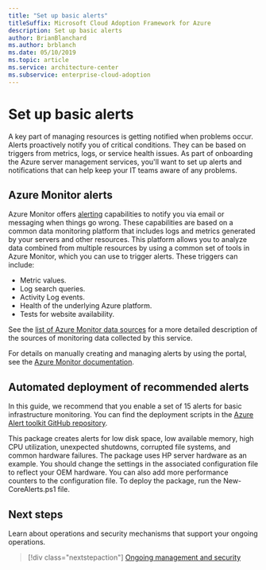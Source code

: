 ```yaml
---
title: "Set up basic alerts"
titleSuffix: Microsoft Cloud Adoption Framework for Azure
description: Set up basic alerts
author: BrianBlanchard
ms.author: brblanch
ms.date: 05/10/2019
ms.topic: article
ms.service: architecture-center
ms.subservice: enterprise-cloud-adoption
---
```


# Set up basic alerts

A key part of managing resources is getting notified when problems occur. Alerts proactively notify you of critical conditions. They can be based on triggers from metrics, logs, or service health issues. As part of onboarding the Azure server management services, you'll want to set up alerts and notifications that can help keep your IT teams aware of any problems.

## Azure Monitor alerts

Azure Monitor offers [alerting](https://docs.microsoft.com/azure/azure-monitor/platform/alerts-overview) capabilities to notify you via email or messaging when things go wrong. These capabilities are based on a common data monitoring platform that includes logs and metrics generated by your servers and other resources. This platform allows you to analyze data combined from multiple resources by using a common set of tools in Azure Monitor, which you can use to trigger alerts. These triggers can include:

- Metric values.
- Log search queries.
- Activity Log events.
- Health of the underlying Azure platform.
- Tests for website availability.

See the [list of Azure Monitor data sources](https://docs.microsoft.com/azure/azure-monitor/platform/data-sources) for a more detailed description of the sources of monitoring data collected by this service.

For details on manually creating and managing alerts by using the portal, see the [Azure Monitor documentation](https://docs.microsoft.com/azure/azure-monitor/platform/alerts-metric).

## Automated deployment of recommended alerts

In this guide, we recommend that you enable a set of 15 alerts for basic infrastructure monitoring. You can find the deployment scripts in the [Azure Alert toolkit GitHub repository](https://github.com/Microsoft/manageability-toolkits).

This package creates alerts for low disk space, low available memory, high CPU utilization, unexpected shutdowns, corrupted file systems, and common hardware failures. The package uses HP server hardware as an example. You should change the settings in the associated configuration file to reflect your OEM hardware. You can also add more performance counters to the configuration file. To deploy the package, run the New-CoreAlerts.ps1 file.

## Next steps

Learn about operations and security mechanisms that support your ongoing operations.

> [!div class="nextstepaction"]
> [Ongoing management and security](./ongoing-management-overview.md)
